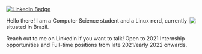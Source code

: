[![Linkedin Badge](https://img.shields.io/badge/-LinkedIn-blue?style=flat-square&logo=Linkedin&logoColor=white&link=https://www.linkedin.com/in/joao-victor-s)](https://www.linkedin.com/in/joao-victor-s/)

<a href="https://github.com/anuraghazra/github-readme-stats">
    <img align="right" src="https://github-readme-stats.vercel.app/api?username=johnvictorfs&show_icons=true&hide_border=true" />
  </a>
<p>
  Hello there! I am a Computer Science student and a Linux nerd, currently situated in Brazil.
</p>

<p>
  Reach out to me on LinkedIn if you want to talk! Open to 2021 Internship opportunities and Full-time positions from late 2021/early 2022 onwards.
</p>
